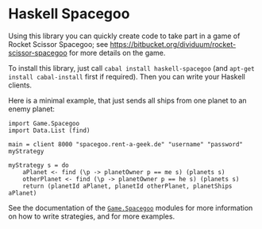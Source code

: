 Haskell Spacegoo
================

Using this library you can quickly create code to take part in a game of Rocket
Scissor Spacegoo; see <https://bitbucket.org/dividuum/rocket-scissor-spacegoo>
for more details on the game.

To install this library, just call `cabal install haskell-spacegoo` (and
`apt-get install cabal-install` first if required). Then you can write your
Haskell clients.

Here is a minimal example, that just sends all ships from one planet to an
enemy planet:

    import Game.Spacegoo
    import Data.List (find)
    
    main = client 8000 "spacegoo.rent-a-geek.de" "username" "password" myStrategy
    
    myStrategy s = do
        aPlanet <- find (\p -> planetOwner p == me s) (planets s)
        otherPlanet <- find (\p -> planetOwner p == he s) (planets s)
        return (planetId aPlanet, planetId otherPlanet, planetShips aPlanet)

See the documentation of the
[`Game.Spacegoo`](http://hackage.haskell.org/packages/archive/haskell-spacegoo/latest/doc/html/Game-Spacegoo.html)
modules for more information on how to write strategies, and for more examples.
